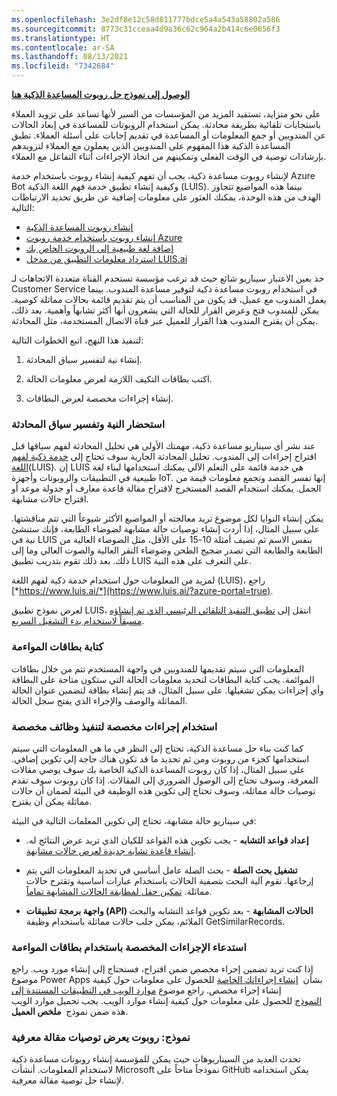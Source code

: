 ```yaml
---
ms.openlocfilehash: 3e2df8e12c58d811777bdce5a4a543a58802a586
ms.sourcegitcommit: 8773c31cceaa4d9a36c62c964a2b414c6e0656f3
ms.translationtype: HT
ms.contentlocale: ar-SA
ms.lasthandoff: 08/13/2021
ms.locfileid: "7342684"
---
```

 [**الوصول إلى نموذج حل روبوت المساعدة الذكية هنا**](https://github.com/microsoft/Dynamics365-Apps-Samples/blob/master/customer-service/omnichannel/smart-assist-bot/README.md/?azure-portal=true)

على نحو متزايد، تستفيد المزيد من المؤسسات من السير لأنها تساعد على تزويد العملاء باستجابات تلقائية بطريقة محادثة. يمكن استخدام الروبوتات للمساعدة في إبعاد الحالات عن المندوبين أو جمع المعلومات أو المساعدة في تقديم إجابات على أسئلة العملاء. تطبق المساعدة الذكية هذا المفهوم على المندوبين الذين يعملون مع العملاء لتزويدهم بإرشادات توصية في الوقت الفعلي وتمكينهم من اتخاذ الإجراءات أثناء التفاعل مع العملاء.

لإنشاء روبوت مساعدة ذكية، يجب أن تفهم كيفية إنشاء روبوت باستخدام خدمة Azure Bot وكيفية إنشاء تطبيق خدمة فهم اللغة الذكية (LUIS). بينما هذه المواضيع تتجاوز الهدف من هذه الوحدة، يمكنك العثور على معلومات إضافية عن طريق تحديد الارتباطات التالية:

- [إنشاء روبوت المساعدة الذكية](/dynamics365/omnichannel/developer/how-to/smart-assist-bot/?azure-portal=true)
- [إنشاء روبوت باستخدام خدمة روبوت Azure‬](/azure/bot-service/abs-quickstart?azure-portal=true)
- [إضافة لغة طبيعية إلى الروبوت الخاص بك](/azure/bot-service/bot-builder-howto-v4-luis?azure-portal=true)
- [استرداد معلومات التطبيق من مدخل LUIS.ai](/azure/bot-service/bot-builder-howto-v4-luis/?azure-portal=true)

خذ بعين الاعتبار سيناريو شائع حيث قد ترغب مؤسسة تستخدم القناة متعددة الاتجاهات لـ Customer Service في استخدام روبوت مساعدة ذكية لتوفير مساعدة المندوب. بينما يعمل المندوب مع عميل، قد يكون من المناسب أن يتم تقديم قائمة بحالات مماثلة كوصية. يمكن للمندوب فتح وعرض القرار للحالة التي يشعرون أنها أكثر تشابهاً وأهمية. بعد ذلك، يمكن أن يقترح المندوب هذا القرار للعميل عبر قناة الاتصال المستخدمة، مثل المحادثة.

لتنفيذ هذا النهج، اتبع الخطوات التالية:

1. إنشاء نية لتفسير سياق المحادثة.

1. اكتب بطاقات التكيف اللازمة لعرض معلومات الحالة.

1. إنشاء إجراءات مخصصة لعرض البطاقات.

### <a name="generate-intent-and-interpret-the-conversation-context"></a>استحضار النية وتفسير سياق المحادثة

عند نشر أي سيناريو مساعدة ذكية، مهمتك الأولى هي تحليل المحادثة لفهم سياقها قبل اقتراح إجراءات إلى المندوب. تحليل المحادثة الجارية سوف تحتاج إلى [خدمة ذكية لفهم اللغة](https://luis.ai/?azure-portal=true)(‏LUIS). إن LUIS هي خدمة قائمة على التعلم الآلي يمكنك استخدامها لبناء لغة طبيعية في التطبيقات والروبوتات وأجهزة IoT. إنها تفسر القصد وتجمع معلومات قيمة من الجمل. يمكنك استخدام القصد المستخرج لاقتراح مقالة قاعدة معارف أو جدولة موعد أو اقتراح حالات مشابهة.

يمكن إنشاء النوايا لكل موضوع تريد معالجته أو المواضيع الأكثر شيوعاً التي تتم مناقشتها. على سبيل المثال، إذا أردت إنشاء توصيات حالة مشابهة لضوضاء الطابعة، فإنك ستنشئ نية في LUIS بنفس الاسم ثم تضيف أمثلة 10-15 على الأقل، مثل الضوضاء العالية من الطابعة والطابعة التي تصدر ضجيج الطحن وضوضاء النقر العالية والصوت العالي وما إلى ذلك. بعد ذلك تقوم بتدريب تطبيق LUIS على التعرف على هذه النية.

لمزيد من المعلومات حول استخدام خدمة ذكية لفهم اللغة (LUIS)، راجع [*https://www.luis.ai/*](https://www.luis.ai/?azure-portal=true).

لعرض نموذج تطبيق LUIS، انتقل إلى [تطبيق التنفيذ التلقائي الرئيسي الذي تم إنشاؤه مسبقاً لاستخدام بدء التشغيل السريع](/azure/cognitive-services/luis/luis-get-started-create-app/).

### <a name="write-adaptive-cards"></a>كتابة بطاقات المواءمة

المعلومات التي سيتم تقديمها للمندوبين في واجهة المستخدم تتم من خلال بطاقات الموائمة. يجب كتابة البطاقات لتحديد معلومات الحالة التي ستكون متاحة على البطاقة وأي إجراءات يمكن تشغيلها. على سبيل المثال، قد يتم إنشاء بطاقة لتضمين عنوان الحالة المماثلة والوصف والإجراء الذي يفتح سجل الحالة.

### <a name="use-custom-actions-for-implementing-custom-functionalities"></a>استخدام إجراءات مخصصة لتنفيذ وظائف مخصصة

كما كنت بناء حل مساعدة الذكية، تحتاج إلى النظر في ما هي المعلومات التي سيتم استخدامها كجزء من روبوت ومن ثم تحديد ما قد تكون هناك حاجة إلى تكوين إضافي. على سبيل المثال، إذا كان روبوت المساعدة الذكية الخاصة بك سوف يوصي مقالات المعرفة، وسوف تحتاج إلى الوصول الضروري إلى المقالات. إذا كان روبوت سوف تقدم توصيات حالة مماثلة، وسوف تحتاج إلى تكوين هذه الوظيفة في البيئة لضمان أن حالات مماثلة يمكن أن يقترح.

في سيناريو حالة مشابهة، تحتاج إلى تكوين المعلمات التالية في البيئة:

- **إعداد قواعد التشابه** - يجب تكوين هذه القواعد للكيان الذي تريد عرض النتائج له. [إنشاء قاعدة تشابه جديدة لعرض حالات مشابهة](/dynamics365/customer-service/suggest-similar-cases-for-a-case#create-a-new-similarity-rule-to-view-similar-cases/?azure-portal=true).

- **تشغيل بحث الصلة** - بحث الصلة عامل أساسي في تحديد المعلومات التي يتم إرجاعها. تقوم آلية البحث بتصفية الحالات باستخدام عبارات أساسية وتقترح حالات مماثلة. [تمكين حقل لمطابقة الحالات المشابهة تماماً](/dynamics365/customer-service/suggest-similar-cases-for-a-case#enable-a-field-for-exact-matching-of-similar-cases/?azure-portal=true).

- **واجهة برمجة تطبيقات (API‎) الحالات المشابهة** - بعد تكوين قواعد التشابه والبحث الملائم، يمكن جلب حالات مماثلة باستخدام وظيفة GetSimilarRecords.

### <a name="call-custom-actions-by-using-adaptive-cards"></a>استدعاء الإجراءات المخصصة باستخدام بطاقات المواءمة

إذا كنت تريد تضمين إجراء مخصص ضمن اقتراح، فستحتاج إلى إنشاء مورد ويب. راجع موضوع Power Apps بشأن  [إنشاء إجراءاتك الخاصة](/powerapps/developer/common-data-service/custom-actions/?azure-portal=true) للحصول على معلومات حول كيفية إنشاء إجراء مخصص. راجع موضوع [موارد الويب في التطبيقات المستندة إلى النموذج](/powerapps/maker/model-driven-apps/create-edit-web-resources/?azure-portal=true) للحصول على معلومات حول كيفية إنشاء موارد الويب. يجب تحميل موارد الويب هذه ضمن نموذج  **ملخص العميل**.

### <a name="sample-bot-that-displays-knowledge-article-recommendations"></a>نموذج: روبوت يعرض توصيات مقالة معرفية

تحدث العديد من السيناريوهات حيث يمكن للمؤسسة إنشاء روبوتات مساعدة ذكية لاستخدام المعلومات. أنشأت Microsoft نموذجاً متاحاً على GitHub يمكن استخدامه لإنشاء حل توصية مقالة معرفية.
